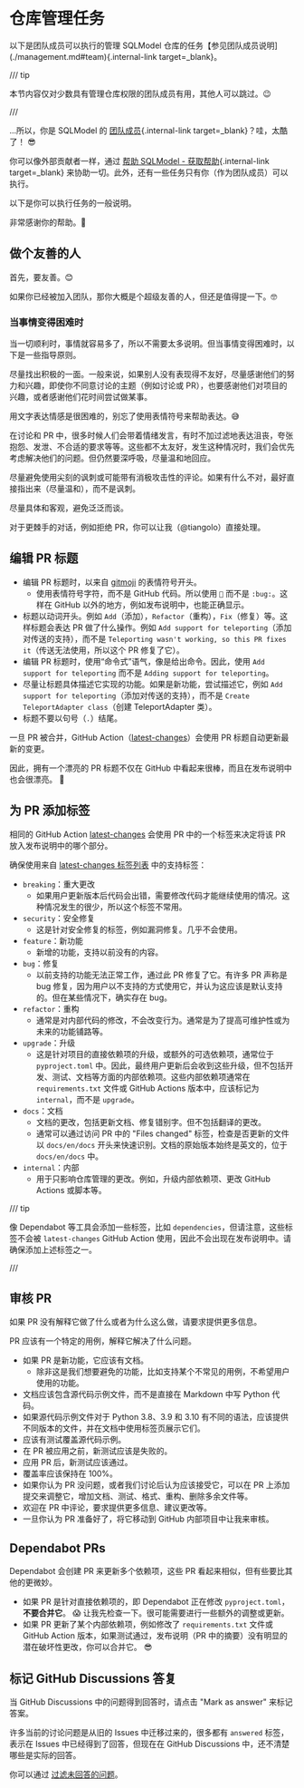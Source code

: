 # 仓库管理任务

以下是团队成员可以执行的管理 SQLModel 仓库的任务【参见团队成员说明](./management.md#team){.internal-link target=_blank}。

/// tip

本节内容仅对少数具有管理仓库权限的团队成员有用，其他人可以跳过。😉

///

...所以，你是 SQLModel 的 [团队成员](./management.md#team){.internal-link target=_blank}？哇，太酷了！ 😎

你可以像外部贡献者一样，通过 [帮助 SQLModel - 获取帮助](./help.md){.internal-link target=_blank} 来协助一切。此外，还有一些任务只有你（作为团队成员）可以执行。

以下是你可以执行任务的一般说明。

非常感谢你的帮助。🙇

## 做个友善的人

首先，要友善。😊

如果你已经被加入团队，那你大概是个超级友善的人，但还是值得提一下。🤓

### 当事情变得困难时

当一切顺利时，事情就容易多了，所以不需要太多说明。但当事情变得困难时，以下是一些指导原则。

尽量找出积极的一面。一般来说，如果别人没有表现得不友好，尽量感谢他们的努力和兴趣，即使你不同意讨论的主题（例如讨论或 PR），也要感谢他们对项目的兴趣，或者感谢他们花时间尝试做某事。

用文字表达情感是很困难的，别忘了使用表情符号来帮助表达。😅

在讨论和 PR 中，很多时候人们会带着情绪发言，有时不加过滤地表达沮丧，夸张抱怨、发泄、不合适的要求等等。这些都不太友好，发生这种情况时，我们会优先考虑解决他们的问题。但仍然要深呼吸，尽量温和地回应。

尽量避免使用尖刻的讽刺或可能带有消极攻击性的评论。如果有什么不对，最好直接指出来（尽量温和），而不是讽刺。

尽量具体和客观，避免泛泛而谈。

对于更棘手的对话，例如拒绝 PR，你可以让我（@tiangolo）直接处理。

## 编辑 PR 标题

* 编辑 PR 标题时，以来自 <a href="https://gitmoji.dev/" class="external-link" target="_blank">gitmoji</a> 的表情符号开头。
    * 使用表情符号字符，而不是 GitHub 代码。所以使用 `🐛` 而不是 `:bug:`。这样在 GitHub 以外的地方，例如发布说明中，也能正确显示。
* 标题以动词开头。例如 `Add`（添加），`Refactor`（重构），`Fix`（修复）等。这样标题会表达 PR 做了什么操作。例如 `Add support for teleporting`（添加对传送的支持），而不是 `Teleporting wasn't working, so this PR fixes it`（传送无法使用，所以这个 PR 修复了它）。
* 编辑 PR 标题时，使用“命令式”语气，像是给出命令。因此，使用 `Add support for teleporting` 而不是 `Adding support for teleporting`。
* 尽量让标题具体描述它实现的功能。如果是新功能，尝试描述它，例如 `Add support for teleporting`（添加对传送的支持），而不是 `Create TeleportAdapter class`（创建 TeleportAdapter 类）。
* 标题不要以句号（`.`）结尾。

一旦 PR 被合并，GitHub Action（<a href="https://github.com/tiangolo/latest-changes" class="external-link" target="_blank">latest-changes</a>）会使用 PR 标题自动更新最新的变更。

因此，拥有一个漂亮的 PR 标题不仅在 GitHub 中看起来很棒，而且在发布说明中也会很漂亮。 📝

## 为 PR 添加标签

相同的 GitHub Action <a href="https://github.com/tiangolo/latest-changes" class="external-link" target="_blank">latest-changes</a> 会使用 PR 中的一个标签来决定将该 PR 放入发布说明中的哪个部分。

确保使用来自 <a href="https://github.com/tiangolo/latest-changes#using-labels" class="external-link" target="_blank">latest-changes 标签列表</a> 中的支持标签：

* `breaking`：重大更改
    * 如果用户更新版本后代码会出错，需要修改代码才能继续使用的情况。这种情况发生的很少，所以这个标签不常用。
* `security`：安全修复
    * 这是针对安全修复的标签，例如漏洞修复。几乎不会使用。
* `feature`：新功能
    * 新增的功能，支持以前没有的内容。
* `bug`：修复
    * 以前支持的功能无法正常工作，通过此 PR 修复了它。有许多 PR 声称是 bug 修复，因为用户以不支持的方式使用它，并认为这应该是默认支持的。但在某些情况下，确实存在 bug。
* `refactor`：重构
    * 通常是对内部代码的修改，不会改变行为。通常是为了提高可维护性或为未来的功能铺路等。
* `upgrade`：升级
    * 这是针对项目的直接依赖项的升级，或额外的可选依赖项，通常位于 `pyproject.toml` 中。因此，最终用户更新后会收到这些升级，但不包括开发、测试、文档等方面的内部依赖项。这些内部依赖项通常在 `requirements.txt` 文件或 GitHub Actions 版本中，应该标记为 `internal`，而不是 `upgrade`。
* `docs`：文档
    * 文档的更改，包括更新文档、修复错别字。但不包括翻译的更改。
    * 通常可以通过访问 PR 中的 "Files changed" 标签，检查是否更新的文件以 `docs/en/docs` 开头来快速识别。文档的原始版本始终是英文的，位于 `docs/en/docs` 中。
* `internal`：内部
    * 用于只影响仓库管理的更改。例如，升级内部依赖项、更改 GitHub Actions 或脚本等。

/// tip

像 Dependabot 等工具会添加一些标签，比如 `dependencies`，但请注意，这些标签不会被 `latest-changes` GitHub Action 使用，因此不会出现在发布说明中。请确保添加上述标签之一。

///

## 审核 PR

如果 PR 没有解释它做了什么或者为什么这么做，请要求提供更多信息。

PR 应该有一个特定的用例，解释它解决了什么问题。

* 如果 PR 是新功能，它应该有文档。
    * 除非这是我们想要避免的功能，比如支持某个不常见的用例，不希望用户使用的功能。
* 文档应该包含源代码示例文件，而不是直接在 Markdown 中写 Python 代码。
* 如果源代码示例文件对于 Python 3.8、3.9 和 3.10 有不同的语法，应该提供不同版本的文件，并在文档中使用标签页展示它们。
* 应该有测试覆盖源代码示例。
* 在 PR 被应用之前，新测试应该是失败的。
* 应用 PR 后，新测试应该通过。
* 覆盖率应该保持在 100%。
* 如果你认为 PR 没问题，或者我们讨论后认为应该接受它，可以在 PR 上添加提交来调整它，增加文档、测试、格式、重构、删除多余文件等。
* 欢迎在 PR 中评论，要求提供更多信息、建议更改等。
* 一旦你认为 PR 准备好了，将它移动到 GitHub 内部项目中让我来审核。

## Dependabot PRs

Dependabot 会创建 PR 来更新多个依赖项，这些 PR 看起来相似，但有些要比其他的更微妙。

* 如果 PR 是针对直接依赖项的，即 Dependabot 正在修改 `pyproject.toml`，**不要合并它**。 😱 让我先检查一下。很可能需要进行一些额外的调整或更新。
* 如果 PR 更新了某个内部依赖项，例如修改了 `requirements.txt` 文件或 GitHub Action 版本，如果测试通过，发布说明（PR 中的摘要）没有明显的潜在破坏性更改，你可以合并它。 😎

## 标记 GitHub Discussions 答复

当 GitHub Discussions 中的问题得到回答时，请点击 "Mark as answer" 来标记答案。

许多当前的讨论问题是从旧的 Issues 中迁移过来的，很多都有 `answered` 标签，表示在 Issues 中已经得到了回答，但现在在 GitHub Discussions 中，还不清楚哪些是实际的回答。

你可以通过 <a href="https://github.com/fastapi/sqlmodel/discussions/categories/questions?discussions_q=category:Questions+is:open+is:unanswered" class="external-link" target="_blank">过滤未回答的问题</a>。
